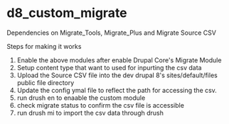 # d8_custom_migrate
Dependencies on Migrate_Tools, Migrate_Plus and Migrate Source CSV

Steps for making it works
1. Enable the above modules after enable Drupal Core's Migrate Module
2. Setup content type that want to used for inpurting the csv data
3. Upload the Source CSV file into the dev drupal 8's sites/default/files public file directory
4. Update the config ymal file to reflect the path for accessing the csv.
5. run drush en to enaable the custom module
6. check migrate status to confirm the csv file is accessible
7. run drush mi to import the csv data through drush
